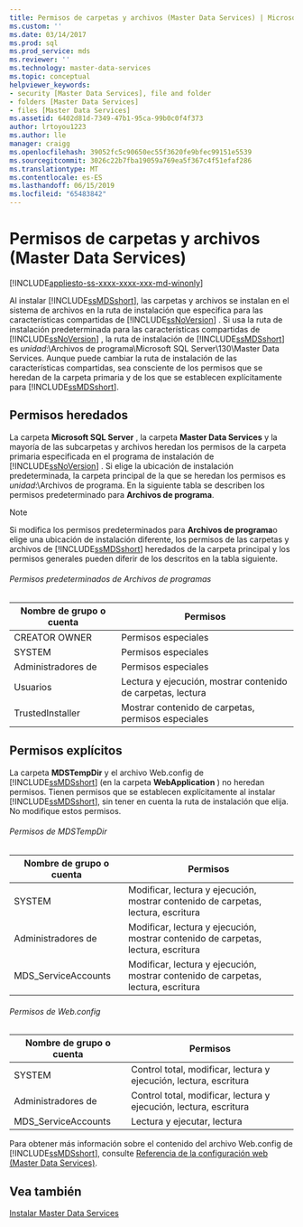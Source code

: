 ```yaml
---
title: Permisos de carpetas y archivos (Master Data Services) | Microsoft Docs
ms.custom: ''
ms.date: 03/14/2017
ms.prod: sql
ms.prod_service: mds
ms.reviewer: ''
ms.technology: master-data-services
ms.topic: conceptual
helpviewer_keywords:
- security [Master Data Services], file and folder
- folders [Master Data Services]
- files [Master Data Services]
ms.assetid: 6402d81d-7349-47b1-95ca-99b0c0f4f373
author: lrtoyou1223
ms.author: lle
manager: craigg
ms.openlocfilehash: 39052fc5c90650ec55f3620fe9bfec99151e5539
ms.sourcegitcommit: 3026c22b7fba19059a769ea5f367c4f51efaf286
ms.translationtype: MT
ms.contentlocale: es-ES
ms.lasthandoff: 06/15/2019
ms.locfileid: "65483842"
---
```

# <a name="folder-and-file-permissions-master-data-services"></a>Permisos de carpetas y archivos (Master Data Services)

[!INCLUDE[appliesto-ss-xxxx-xxxx-xxx-md-winonly](../includes/appliesto-ss-xxxx-xxxx-xxx-md-winonly.md)]

  Al instalar [!INCLUDE[ssMDSshort](../includes/ssmdsshort-md.md)], las carpetas y archivos se instalan en el sistema de archivos en la ruta de instalación que especifica para las características compartidas de [!INCLUDE[ssNoVersion](../includes/ssnoversion-md.md)] . Si usa la ruta de instalación predeterminada para las características compartidas de [!INCLUDE[ssNoVersion](../includes/ssnoversion-md.md)] , la ruta de instalación de [!INCLUDE[ssMDSshort](../includes/ssmdsshort-md.md)] es *unidad*:\Archivos de programa\Microsoft SQL Server\130\Master Data Services. Aunque puede cambiar la ruta de instalación de las características compartidas, sea consciente de los permisos que se heredan de la carpeta primaria y de los que se establecen explícitamente para [!INCLUDE[ssMDSshort](../includes/ssmdsshort-md.md)].  
  
## <a name="inherited-permissions"></a>Permisos heredados  
 La carpeta **Microsoft SQL Server** , la carpeta **Master Data Services** y la mayoría de las subcarpetas y archivos heredan los permisos de la carpeta primaria especificada en el programa de instalación de [!INCLUDE[ssNoVersion](../includes/ssnoversion-md.md)] . Si elige la ubicación de instalación predeterminada, la carpeta principal de la que se heredan los permisos es *unidad*:\Archivos de programa. En la siguiente tabla se describen los permisos predeterminado para **Archivos de programa**.  
  
> [!NOTE]  
>  Si modifica los permisos predeterminados para **Archivos de programa**o elige una ubicación de instalación diferente, los permisos de las carpetas y archivos de [!INCLUDE[ssMDSshort](../includes/ssmdsshort-md.md)] heredados de la carpeta principal y los permisos generales pueden diferir de los descritos en la tabla siguiente.  
  
###### <a name="program-files-default-permissions"></a>Permisos predeterminados de Archivos de programas  
  
|Nombre de grupo o cuenta|Permisos|  
|---------------------------|-----------------|  
|CREATOR OWNER|Permisos especiales|  
|SYSTEM|Permisos especiales|  
|Administradores de|Permisos especiales|  
|Usuarios|Lectura y ejecución, mostrar contenido de carpetas, lectura|  
|TrustedInstaller|Mostrar contenido de carpetas, permisos especiales|  
  
## <a name="explicit-permissions"></a>Permisos explícitos  
 La carpeta **MDSTempDir** y el archivo Web.config de [!INCLUDE[ssMDSshort](../includes/ssmdsshort-md.md)] (en la carpeta **WebApplication** ) no heredan permisos. Tienen permisos que se establecen explícitamente al instalar [!INCLUDE[ssMDSshort](../includes/ssmdsshort-md.md)], sin tener en cuenta la ruta de instalación que elija. No modifique estos permisos.  
  
###### <a name="mdstempdir-permissions"></a>Permisos de MDSTempDir  
  
|Nombre de grupo o cuenta|Permisos|  
|---------------------------|-----------------|  
|SYSTEM|Modificar, lectura y ejecución, mostrar contenido de carpetas, lectura, escritura|  
|Administradores de|Modificar, lectura y ejecución, mostrar contenido de carpetas, lectura, escritura|  
|MDS_ServiceAccounts|Modificar, lectura y ejecución, mostrar contenido de carpetas, lectura, escritura|  
  
###### <a name="webconfig-permissions"></a>Permisos de Web.config  
  
|Nombre de grupo o cuenta|Permisos|  
|---------------------------|-----------------|  
|SYSTEM|Control total, modificar, lectura y ejecución, lectura, escritura|  
|Administradores de|Control total, modificar, lectura y ejecución, lectura, escritura|  
|MDS_ServiceAccounts|Lectura y ejecutar, lectura|  
  
 Para obtener más información sobre el contenido del archivo Web.config de [!INCLUDE[ssMDSshort](../includes/ssmdsshort-md.md)], consulte [Referencia de la configuración web &#40;Master Data Services&#41;](../master-data-services/web-configuration-reference-master-data-services.md).  
  
## <a name="see-also"></a>Vea también  
 [Instalar Master Data Services](../master-data-services/install-windows/install-master-data-services.md)  
  
  
